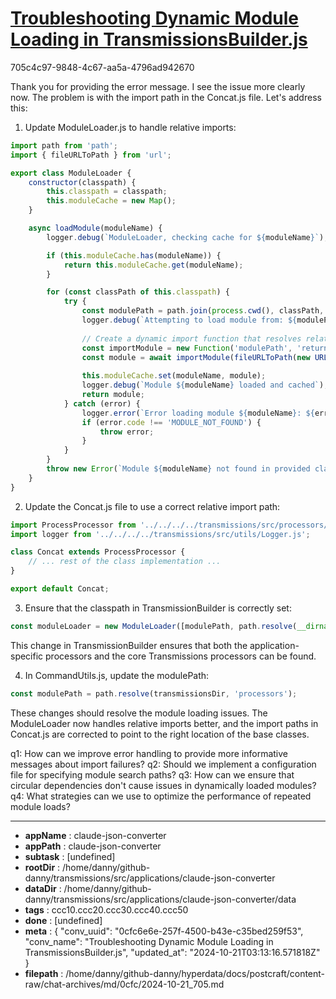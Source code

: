 # [Troubleshooting Dynamic Module Loading in TransmissionsBuilder.js](https://claude.ai/chat/0cfc6e6e-257f-4500-b43e-c35bed259f53)

705c4c97-9848-4c67-aa5a-4796ad942670

 Thank you for providing the error message. I see the issue more clearly now. The problem is with the import path in the Concat.js file. Let's address this:

1. Update ModuleLoader.js to handle relative imports:

```javascript
import path from 'path';
import { fileURLToPath } from 'url';

export class ModuleLoader {
    constructor(classpath) {
        this.classpath = classpath;
        this.moduleCache = new Map();
    }

    async loadModule(moduleName) {
        logger.debug(`ModuleLoader, checking cache for ${moduleName}`);

        if (this.moduleCache.has(moduleName)) {
            return this.moduleCache.get(moduleName);
        }

        for (const classPath of this.classpath) {
            try {
                const modulePath = path.join(process.cwd(), classPath, `${moduleName}.js`);
                logger.debug(`Attempting to load module from: ${modulePath}`);
                
                // Create a dynamic import function that resolves relative paths
                const importModule = new Function('modulePath', 'return import(modulePath)');
                const module = await importModule(fileURLToPath(new URL(modulePath, import.meta.url)));
                
                this.moduleCache.set(moduleName, module);
                logger.debug(`Module ${moduleName} loaded and cached`);
                return module;
            } catch (error) {
                logger.error(`Error loading module ${moduleName}: ${error.message}`);
                if (error.code !== 'MODULE_NOT_FOUND') {
                    throw error;
                }
            }
        }
        throw new Error(`Module ${moduleName} not found in provided classpath`);
    }
}
```

2. Update the Concat.js file to use a correct relative import path:

```javascript
import ProcessProcessor from '../../../../transmissions/src/processors/base/ProcessProcessor.js';
import logger from '../../../../transmissions/src/utils/Logger.js';

class Concat extends ProcessProcessor {
    // ... rest of the class implementation ...
}

export default Concat;
```

3. Ensure that the classpath in TransmissionBuilder is correctly set:

```javascript
const moduleLoader = new ModuleLoader([modulePath, path.resolve(__dirname, '..')]);
```

This change in TransmissionBuilder ensures that both the application-specific processors and the core Transmissions processors can be found.

4. In CommandUtils.js, update the modulePath:

```javascript
const modulePath = path.resolve(transmissionsDir, 'processors');
```

These changes should resolve the module loading issues. The ModuleLoader now handles relative imports better, and the import paths in Concat.js are corrected to point to the right location of the base classes.

q1: How can we improve error handling to provide more informative messages about import failures?
q2: Should we implement a configuration file for specifying module search paths?
q3: How can we ensure that circular dependencies don't cause issues in dynamically loaded modules?
q4: What strategies can we use to optimize the performance of repeated module loads?

---

* **appName** : claude-json-converter
* **appPath** : claude-json-converter
* **subtask** : [undefined]
* **rootDir** : /home/danny/github-danny/transmissions/src/applications/claude-json-converter
* **dataDir** : /home/danny/github-danny/transmissions/src/applications/claude-json-converter/data
* **tags** : ccc10.ccc20.ccc30.ccc40.ccc50
* **done** : [undefined]
* **meta** : {
  "conv_uuid": "0cfc6e6e-257f-4500-b43e-c35bed259f53",
  "conv_name": "Troubleshooting Dynamic Module Loading in TransmissionsBuilder.js",
  "updated_at": "2024-10-21T03:13:16.571818Z"
}
* **filepath** : /home/danny/github-danny/hyperdata/docs/postcraft/content-raw/chat-archives/md/0cfc/2024-10-21_705.md